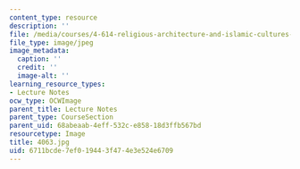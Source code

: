 ```yaml
---
content_type: resource
description: ''
file: /media/courses/4-614-religious-architecture-and-islamic-cultures-fall-2002/6711bcde7ef019443f474e3e524e6709_4063.jpg
file_type: image/jpeg
image_metadata:
  caption: ''
  credit: ''
  image-alt: ''
learning_resource_types:
- Lecture Notes
ocw_type: OCWImage
parent_title: Lecture Notes
parent_type: CourseSection
parent_uid: 68abeaab-4eff-532c-e858-18d3ffb567bd
resourcetype: Image
title: 4063.jpg
uid: 6711bcde-7ef0-1944-3f47-4e3e524e6709
---
```

